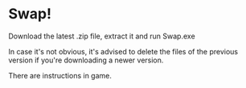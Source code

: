 # Swap!

Download the latest .zip file, extract it and run Swap.exe

In case it's not obvious, it's advised to delete the files of the previous version if you're downloading a newer version.

There are instructions in game.
